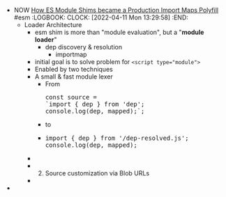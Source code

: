 - NOW [How ES Module Shims became a Production Import Maps Polyfill](https://guybedford.com/es-module-shims-production-import-maps) #esm
  :LOGBOOK:
  CLOCK: [2022-04-11 Mon 13:29:58]
  :END:
	- Loader Architecture
		- esm shim is more than "module evaluation", but a "**module loader**"
			- dep discovery & resolution
				- importmap
		- initial goal is to solve problem for `<script type="module">`
		- Enabled by two techniques
		- A small & fast module lexer
			- From
			  <pre>const source = 
			  `import { dep } from 'dep';
			  console.log(dep, mapped);`;</pre>
			- to
			- <pre>import { dep } from '/dep-resolved.js';
			  console.log(dep, mapped);</pre>
		-
		- 2. Source customization via Blob URLs
		-
-